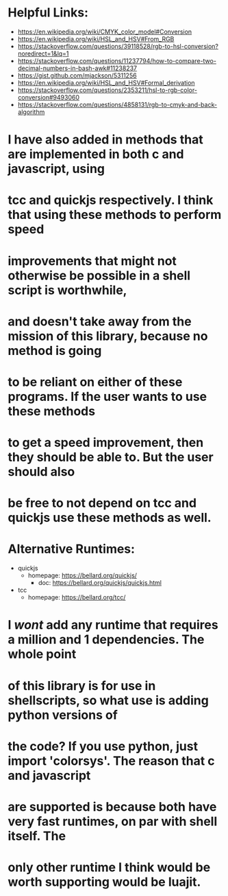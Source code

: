 # Helpful Links:
  * https://en.wikipedia.org/wiki/CMYK_color_model#Conversion
  * https://en.wikipedia.org/wiki/HSL_and_HSV#From_RGB
  * https://stackoverflow.com/questions/39118528/rgb-to-hsl-conversion?noredirect=1&lq=1
  * https://stackoverflow.com/questions/11237794/how-to-compare-two-decimal-numbers-in-bash-awk#11238237
  * https://gist.github.com/mjackson/5311256
  * https://en.wikipedia.org/wiki/HSL_and_HSV#Formal_derivation
  * https://stackoverflow.com/questions/2353211/hsl-to-rgb-color-conversion#9493060
  * https://stackoverflow.com/questions/4858131/rgb-to-cmyk-and-back-algorithm

# I have also added in methods that are implemented in both c and javascript, using
# tcc and quickjs respectively. I think that using these methods to perform speed
# improvements that might not otherwise be possible in a shell script is worthwhile,
# and doesn't take away from the mission of this library, because no method is going
# to be reliant on either of these programs. If the user wants to use these methods
# to get a speed improvement, then they should be able to. But the user should also
# be free to not depend on tcc and quickjs use these methods as well.

# Alternative Runtimes:

- quickjs
  - homepage: https://bellard.org/quickjs/
	- doc: https://bellard.org/quickjs/quickjs.html
- tcc
  - homepage: https://bellard.org/tcc/

# I *wont* add any runtime that requires a million and 1 dependencies. The whole point
# of this library is for use in shellscripts, so what use is adding python versions of
# the code? If you use python, just import 'colorsys'. The reason that c and javascript
# are supported is because both have very fast runtimes, on par with shell itself. The
# only other runtime I think would be worth supporting would be luajit.
